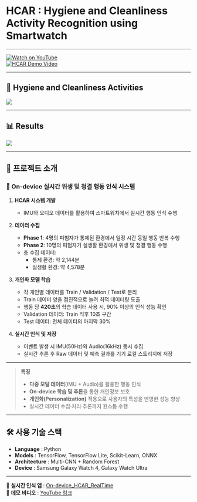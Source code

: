 # HCAR : Hygiene and Cleanliness Activity Recognition using Smartwatch

---

[![Watch on YouTube](https://img.shields.io/badge/▶%20Watch%20on%20YouTube-FF0000?style=for-the-badge&logo=youtube&logoColor=white)](https://youtu.be/3KFxsJ4kiP0)<br>
[![HCAR Demo Video](https://img.youtube.com/vi/3KFxsJ4kiP0/0.jpg)](https://youtu.be/3KFxsJ4kiP0)

---

## 🚿 Hygiene and Cleanliness Activities
<img src="https://github.com/user-attachments/assets/6ca6c93e-4964-4aaf-bf86-a4cc0154c2f3">

---

## 📊 Results
<img src="https://github.com/user-attachments/assets/b56f9fbb-e3c0-4c6e-9dd7-ae4ca248cc52">

---

## 📑 프로젝트 소개
### 👤 On-device 실시간 위생 및 청결 행동 인식 시스템
1. **HCAR 시스템 개발**  
   - IMU와 오디오 데이터를 활용하여 스마트워치에서 실시간 행동 인식 수행  

2. **데이터 수집**  
   - **Phase 1**: 4명의 피험자가 통제된 환경에서 일정 시간 동일 행동 반복 수행  
   - **Phase 2**: 10명의 피험자가 실생활 환경에서 위생 및 청결 행동 수행  
   - 총 수집 데이터:  
     - 통제 환경: 약 2,144분  
     - 실생활 환경: 약 4,578분  

3. **개인화 모델 학습**  
   - 각 개인별 데이터를 Train / Validation / Test로 분리  
   - Train 데이터 양을 점진적으로 늘려 최적 데이터량 도출  
   - 행동 당 **420초**의 학습 데이터 사용 시, 90% 이상의 인식 성능 확인  
   - Validation 데이터: Train 직후 10초 구간  
   - Test 데이터: 전체 데이터의 마지막 30%  

4. **실시간 인식 및 저장**  
   - 이벤트 발생 시 IMU(50Hz)와 Audio(16kHz) 동시 수집  
   - 실시간 추론 후 Raw 데이터 및 예측 결과를 기기 로컬 스토리지에 저장  

---

> **특징**  
> - **다중 모달 데이터**(IMU + Audio)를 활용한 행동 인식  
> - **On-device 학습 및 추론**을 통한 개인정보 보호  
> - **개인화(Personalization)** 적용으로 사용자의 특성을 반영한 성능 향상  
> - 실시간 데이터 수집·처리·추론까지 원스톱 수행  

---

## 🛠 사용 기술 스택
- **Language** : Python  
- **Models** : TensorFlow, TensorFlow Lite, Scikit-Learn, ONNX  
- **Architecture** : Multi-CNN + Random Forest  
- **Device** : Samsung Galaxy Watch 4, Galaxy Watch Ultra  

---

🔗 **실시간 인식 앱** : [On-device_HCAR_RealTime](https://github.com/changkey-bit/On-device_HCAR_RealTime)  
🎥 **데모 비디오** : [YouTube 링크](https://youtu.be/3KFxsJ4kiP0)
